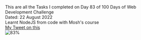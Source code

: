 This are all the Tasks I completed on Day 83 of 100 Days of Web Development Challenge<br>
Dated: 22 August 2022<br>
Learnt NodeJS from code with Mosh's course<br>
[My Tweet on this](https://twitter.com/Saurav_Navdhare/status/1561768784494759936)<br>
![83%](https://progress-bar.dev/83)<br>